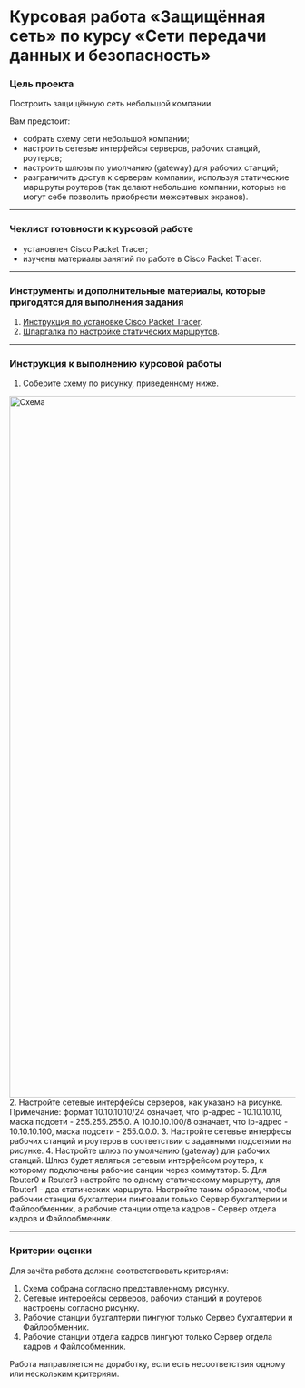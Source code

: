 # Курсовая работа «Защищённая сеть» по курсу «Сети передачи данных и безопасность»

### Цель проекта

Построить защищённую сеть небольшой компании. 

Вам предстоит:

- собрать схему сети небольшой компании;
- настроить сетевые интерфейсы серверов, рабочих станций, роутеров;
- настроить шлюзы по умолчанию (gateway) для рабочих станций;
- разграничить доступ к серверам компании, используя статические маршруты роутеров (так делают небольшие компании, которые не могут себе позволить приобрести межсетевых экранов).

-----

### Чеклист готовности к курсовой работе

- установлен Cisco Packet Tracer;
- изучены материалы занятий по работе в Cisco Packet Tracer.


------

### Инструменты и дополнительные материалы, которые пригодятся для выполнения задания

1. [Инструкция по установке Cisco Packet Tracer](https://github.com/netology-code/ibnet-homeworks/tree/v2/01_intro).
2. [Шпаргалка по настройке статических маршрутов](https://artemsannikov.ru/cisco/packet-tracer/ip-route-cpt/).

-----

### Инструкция к выполнению курсовой работы

1. Соберите схему по рисунку, приведенному ниже.
<img width="1233" alt="Схема" src="https://github.com/netology-code/ibnetk-diplom/assets/96241243/ff7af947-a54e-4d0d-8b9c-352e6a497fd2">
2. Настройте сетевые интерфейсы серверов, как указано на рисунке.
Примечание: формат 10.10.10.10/24 означает, что ip-адрес - 10.10.10.10, маска подсети - 255.255.255.0. А 10.10.10.100/8 означает, что ip-адрес - 10.10.10.100, маска подсети - 255.0.0.0.
3. Настройте сетевые интерфесы рабочих станций и роутеров в соответствии с заданными подсетями на рисунке.
4. Настройте шлюз по умолчанию (gateway) для рабочих станций. Шлюз будет являться сетевым интерфейсом роутера, к которому подключены рабочие санции через коммутатор.
5. Для Router0 и Router3 настройте по одному статическому маршруту, для Router1 - два статических маршрута. Настройте таким образом, чтобы рабочии станции бухгалтерии пинговали только Сервер бухгалтерии и Файлообменник, а рабочие станции отдела кадров - Сервер отдела кадров и Файлообменник.

-----

### Критерии оценки

Для зачёта работа должна соответствовать критериям:

1. Схема собрана согласно представленному рисунку.
2. Сетевые интерфейсы серверов, рабочих станций и роутеров настроены согласно рисунку.
3. Рабочие станции бухгалтерии пингуют только Сервер бухгалтерии и Файлообменник.
4. Рабочие станции отдела кадров пингуют только Сервер отдела кадров и Файлообменник.

Работа направляется на доработку, если есть несоответствия одному или нескольким критериям.
